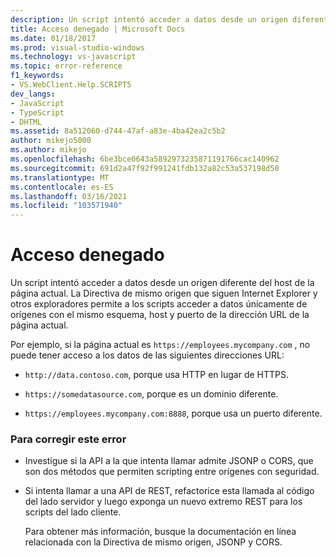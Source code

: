 ```yaml
---
description: Un script intentó acceder a datos desde un origen diferente del host de la página actual.
title: Acceso denegado | Microsoft Docs
ms.date: 01/18/2017
ms.prod: visual-studio-windows
ms.technology: vs-javascript
ms.topic: error-reference
f1_keywords:
- VS.WebClient.Help.SCRIPT5
dev_langs:
- JavaScript
- TypeScript
- DHTML
ms.assetid: 8a512060-d744-47af-a83e-4ba42ea2c5b2
author: mikejo5000
ms.author: mikejo
ms.openlocfilehash: 6be3bce0643a5892973235871191766cac140962
ms.sourcegitcommit: 691d2a47f92f991241fdb132a82c53a537198d50
ms.translationtype: MT
ms.contentlocale: es-ES
ms.lasthandoff: 03/16/2021
ms.locfileid: "103571940"
---
```

# <a name="access-is-denied"></a>Acceso denegado
Un script intentó acceder a datos desde un origen diferente del host de la página actual. La Directiva de mismo origen que siguen Internet Explorer y otros exploradores permite a los scripts acceder a datos únicamente de orígenes con el mismo esquema, host y puerto de la dirección URL de la página actual.  
  
 Por ejemplo, si la página actual es `https://employees.mycompany.com` , no puede tener acceso a los datos de las siguientes direcciones URL:  
  
- `http://data.contoso.com`, porque usa HTTP en lugar de HTTPS.  
  
- `https://somedatasource.com`, porque es un dominio diferente.  
  
- `https://employees.mycompany.com:8888`, porque usa un puerto diferente.  
  
### <a name="to-correct-this-error"></a>Para corregir este error  
  
- Investigue si la API a la que intenta llamar admite JSONP o CORS, que son dos métodos que permiten scripting entre orígenes con seguridad.  
  
- Si intenta llamar a una API de REST, refactorice esta llamada al código del lado servidor y luego exponga un nuevo extremo REST para los scripts del lado cliente.  
  
     Para obtener más información, busque la documentación en línea relacionada con la Directiva de mismo origen, JSONP y CORS.
